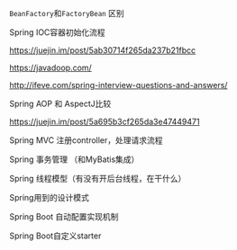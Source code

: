 

`BeanFactory`和`FactoryBean` 区别



Spring IOC容器初始化流程

https://juejin.im/post/5ab30714f265da237b21fbcc

https://javadoop.com/



http://ifeve.com/spring-interview-questions-and-answers/







Spring AOP 和 AspectJ比较

https://juejin.im/post/5a695b3cf265da3e47449471



Spring MVC 注册controller，处理请求流程



Spring 事务管理 （和MyBatis集成）



Spring 线程模型（有没有开后台线程，在干什么）



Spring用到的设计模式



Spring Boot 自动配置实现机制



Spring Boot自定义starter







